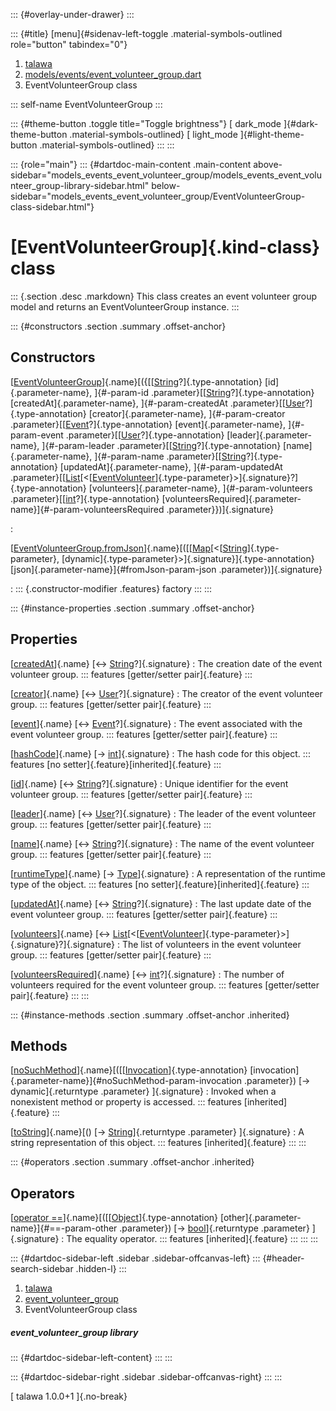 ::: {#overlay-under-drawer}
:::

::: {#title}
[menu]{#sidenav-left-toggle .material-symbols-outlined role="button"
tabindex="0"}

1.  [talawa](../index.html)
2.  [models/events/event_volunteer_group.dart](../models_events_event_volunteer_group/)
3.  EventVolunteerGroup class

::: self-name
EventVolunteerGroup
:::

::: {#theme-button .toggle title="Toggle brightness"}
[ dark_mode ]{#dark-theme-button .material-symbols-outlined} [
light_mode ]{#light-theme-button .material-symbols-outlined}
:::
:::

::: {role="main"}
::: {#dartdoc-main-content .main-content above-sidebar="models_events_event_volunteer_group/models_events_event_volunteer_group-library-sidebar.html" below-sidebar="models_events_event_volunteer_group/EventVolunteerGroup-class-sidebar.html"}
<div>

# [EventVolunteerGroup]{.kind-class} class

</div>

::: {.section .desc .markdown}
This class creates an event volunteer group model and returns an
EventVolunteerGroup instance.
:::

::: {#constructors .section .summary .offset-anchor}
## Constructors

[[EventVolunteerGroup](../models_events_event_volunteer_group/EventVolunteerGroup/EventVolunteerGroup.html)]{.name}[({[[[String](https://api.flutter.dev/flutter/dart-core/String-class.html)?]{.type-annotation} [id]{.parameter-name}, ]{#-param-id .parameter}[[[String](https://api.flutter.dev/flutter/dart-core/String-class.html)?]{.type-annotation} [createdAt]{.parameter-name}, ]{#-param-createdAt .parameter}[[[User](../models_user_user_info/User-class.html)?]{.type-annotation} [creator]{.parameter-name}, ]{#-param-creator .parameter}[[[Event](../models_events_event_model/Event-class.html)?]{.type-annotation} [event]{.parameter-name}, ]{#-param-event .parameter}[[[User](../models_user_user_info/User-class.html)?]{.type-annotation} [leader]{.parameter-name}, ]{#-param-leader .parameter}[[[String](https://api.flutter.dev/flutter/dart-core/String-class.html)?]{.type-annotation} [name]{.parameter-name}, ]{#-param-name .parameter}[[[String](https://api.flutter.dev/flutter/dart-core/String-class.html)?]{.type-annotation} [updatedAt]{.parameter-name}, ]{#-param-updatedAt .parameter}[[[List](https://api.flutter.dev/flutter/dart-core/List-class.html)[\<[[EventVolunteer](../models_events_event_volunteer/EventVolunteer-class.html)]{.type-parameter}\>]{.signature}?]{.type-annotation} [volunteers]{.parameter-name}, ]{#-param-volunteers .parameter}[[[int](https://api.flutter.dev/flutter/dart-core/int-class.html)?]{.type-annotation} [volunteersRequired]{.parameter-name}]{#-param-volunteersRequired .parameter}})]{.signature}

:   

[[EventVolunteerGroup.fromJson](../models_events_event_volunteer_group/EventVolunteerGroup/EventVolunteerGroup.fromJson.html)]{.name}[([[[Map](https://api.flutter.dev/flutter/dart-core/Map-class.html)[\<[[String](https://api.flutter.dev/flutter/dart-core/String-class.html)]{.type-parameter}, [dynamic]{.type-parameter}\>]{.signature}]{.type-annotation} [json]{.parameter-name}]{#fromJson-param-json .parameter})]{.signature}

:   ::: {.constructor-modifier .features}
    factory
    :::
:::

::: {#instance-properties .section .summary .offset-anchor}
## Properties

[[createdAt](../models_events_event_volunteer_group/EventVolunteerGroup/createdAt.html)]{.name} [↔ [String](https://api.flutter.dev/flutter/dart-core/String-class.html)?]{.signature}
:   The creation date of the event volunteer group.
    ::: features
    [getter/setter pair]{.feature}
    :::

[[creator](../models_events_event_volunteer_group/EventVolunteerGroup/creator.html)]{.name} [↔ [User](../models_user_user_info/User-class.html)?]{.signature}
:   The creator of the event volunteer group.
    ::: features
    [getter/setter pair]{.feature}
    :::

[[event](../models_events_event_volunteer_group/EventVolunteerGroup/event.html)]{.name} [↔ [Event](../models_events_event_model/Event-class.html)?]{.signature}
:   The event associated with the event volunteer group.
    ::: features
    [getter/setter pair]{.feature}
    :::

[[hashCode](https://api.flutter.dev/flutter/dart-core/Object/hashCode.html)]{.name} [→ [int](https://api.flutter.dev/flutter/dart-core/int-class.html)]{.signature}
:   The hash code for this object.
    ::: features
    [no setter]{.feature}[inherited]{.feature}
    :::

[[id](../models_events_event_volunteer_group/EventVolunteerGroup/id.html)]{.name} [↔ [String](https://api.flutter.dev/flutter/dart-core/String-class.html)?]{.signature}
:   Unique identifier for the event volunteer group.
    ::: features
    [getter/setter pair]{.feature}
    :::

[[leader](../models_events_event_volunteer_group/EventVolunteerGroup/leader.html)]{.name} [↔ [User](../models_user_user_info/User-class.html)?]{.signature}
:   The leader of the event volunteer group.
    ::: features
    [getter/setter pair]{.feature}
    :::

[[name](../models_events_event_volunteer_group/EventVolunteerGroup/name.html)]{.name} [↔ [String](https://api.flutter.dev/flutter/dart-core/String-class.html)?]{.signature}
:   The name of the event volunteer group.
    ::: features
    [getter/setter pair]{.feature}
    :::

[[runtimeType](https://api.flutter.dev/flutter/dart-core/Object/runtimeType.html)]{.name} [→ [Type](https://api.flutter.dev/flutter/dart-core/Type-class.html)]{.signature}
:   A representation of the runtime type of the object.
    ::: features
    [no setter]{.feature}[inherited]{.feature}
    :::

[[updatedAt](../models_events_event_volunteer_group/EventVolunteerGroup/updatedAt.html)]{.name} [↔ [String](https://api.flutter.dev/flutter/dart-core/String-class.html)?]{.signature}
:   The last update date of the event volunteer group.
    ::: features
    [getter/setter pair]{.feature}
    :::

[[volunteers](../models_events_event_volunteer_group/EventVolunteerGroup/volunteers.html)]{.name} [↔ [List](https://api.flutter.dev/flutter/dart-core/List-class.html)[\<[[EventVolunteer](../models_events_event_volunteer/EventVolunteer-class.html)]{.type-parameter}\>]{.signature}?]{.signature}
:   The list of volunteers in the event volunteer group.
    ::: features
    [getter/setter pair]{.feature}
    :::

[[volunteersRequired](../models_events_event_volunteer_group/EventVolunteerGroup/volunteersRequired.html)]{.name} [↔ [int](https://api.flutter.dev/flutter/dart-core/int-class.html)?]{.signature}
:   The number of volunteers required for the event volunteer group.
    ::: features
    [getter/setter pair]{.feature}
    :::
:::

::: {#instance-methods .section .summary .offset-anchor .inherited}
## Methods

[[noSuchMethod](https://api.flutter.dev/flutter/dart-core/Object/noSuchMethod.html)]{.name}[([[[Invocation](https://api.flutter.dev/flutter/dart-core/Invocation-class.html)]{.type-annotation} [invocation]{.parameter-name}]{#noSuchMethod-param-invocation .parameter}) [→ dynamic]{.returntype .parameter} ]{.signature}
:   Invoked when a nonexistent method or property is accessed.
    ::: features
    [inherited]{.feature}
    :::

[[toString](https://api.flutter.dev/flutter/dart-core/Object/toString.html)]{.name}[() [→ [String](https://api.flutter.dev/flutter/dart-core/String-class.html)]{.returntype .parameter} ]{.signature}
:   A string representation of this object.
    ::: features
    [inherited]{.feature}
    :::
:::

::: {#operators .section .summary .offset-anchor .inherited}
## Operators

[[operator ==](https://api.flutter.dev/flutter/dart-core/Object/operator_equals.html)]{.name}[([[[Object](https://api.flutter.dev/flutter/dart-core/Object-class.html)]{.type-annotation} [other]{.parameter-name}]{#==-param-other .parameter}) [→ [bool](https://api.flutter.dev/flutter/dart-core/bool-class.html)]{.returntype .parameter} ]{.signature}
:   The equality operator.
    ::: features
    [inherited]{.feature}
    :::
:::
:::

::: {#dartdoc-sidebar-left .sidebar .sidebar-offcanvas-left}
::: {#header-search-sidebar .hidden-l}
:::

1.  [talawa](../index.html)
2.  [event_volunteer_group](../models_events_event_volunteer_group/)
3.  EventVolunteerGroup class

##### event_volunteer_group library

::: {#dartdoc-sidebar-left-content}
:::
:::

::: {#dartdoc-sidebar-right .sidebar .sidebar-offcanvas-right}
:::
:::

[ talawa 1.0.0+1 ]{.no-break}
